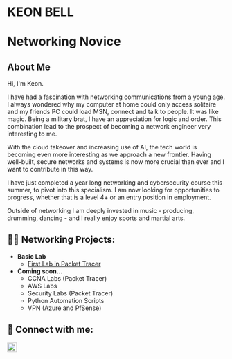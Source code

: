 <h1>KEON BELL<br/><br/>
  Networking Novice</h1>

<h2>About Me</h2>

Hi, I'm Keon.

I have had a fascination with networking communications from a young age. I always wondered why my computer at home could only access solitaire and my friends PC could load MSN, connect and talk to people. It was like magic. Being a military brat, I have an appreciation for logic and order. This combination lead to the prospect of becoming a network engineer very interesting to me. 

With the cloud takeover and increasing use of AI, the tech world is becoming even more interesting as we approach a new frontier. Having well-built, secure networks and systems is now more crucial than ever and I want to contribute in this way.

I have just completed a year long networking and cybersecurity course this summer, to pivot into this specialism. I am now looking for opportunities to progress, whether that is a level 4+ or an entry position in employment.

Outside of networking I am deeply invested in music - producing, drumming, dancing - and I really enjoy sports and martial arts.

<h2>👨‍💻 Networking Projects:</h2>

- <b>Basic Lab</b>
  - [First Lab in Packet Tracer](https://github.com/KBsgitz/firstlabLAN/blob/main/README.md)
- <b>Coming soon...</b>
  - CCNA Labs (Packet Tracer)
  - AWS Labs
  - Security Labs (Packet Tracer)
  - Python Automation Scripts
  - VPN (Azure and PfSense)

<h2> 🤳 Connect with me:</h2>

[<img align="left" alt="Keon Bell | LinkedIn" width="22px" src="https://cdn.jsdelivr.net/npm/simple-icons@v3/icons/linkedin.svg" />][linkedin]

[linkedin]: https://www.linkedin.com/in/klblink/
